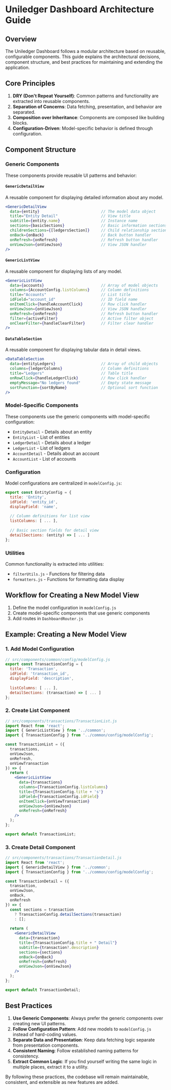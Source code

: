 # Uniledger Dashboard Architecture Guide

## Overview

The Uniledger Dashboard follows a modular architecture based on reusable, configurable components. This guide explains the architectural decisions, component structure, and best practices for maintaining and extending the application.

## Core Principles

1. **DRY (Don't Repeat Yourself)**: Common patterns and functionality are extracted into reusable components.
2. **Separation of Concerns**: Data fetching, presentation, and behavior are separated.
3. **Composition over Inheritance**: Components are composed like building blocks.
4. **Configuration-Driven**: Model-specific behavior is defined through configuration.

## Component Structure

### Generic Components

These components provide reusable UI patterns and behavior:

#### `GenericDetailView`

A reusable component for displaying detailed information about any model.

```jsx
<GenericDetailView
  data={entity}                           // The model data object
  title="Entity Detail"                   // View title
  subtitle={entity.name}                  // Instance name
  sections={basicSections}                // Basic information sections
  childrenSections={[ledgersSection]}     // Child relationship sections
  onBack={onBack}                         // Back button handler
  onRefresh={onRefresh}                   // Refresh button handler
  onViewJson={onViewJson}                 // View JSON handler
/>
```

#### `GenericListView`

A reusable component for displaying lists of any model.

```jsx
<GenericListView
  data={accounts}                         // Array of model objects
  columns={AccountConfig.listColumns}     // Column definitions
  title="Accounts"                        // List title
  idField="account_id"                    // ID field name
  onItemClick={handleAccountClick}        // Row click handler
  onViewJson={onViewJson}                 // View JSON handler
  onRefresh={onRefresh}                   // Refresh button handler
  filter={activeFilter}                   // Active filter object
  onClearFilter={handleClearFilter}       // Filter clear handler
/>
```

#### `DataTableSection`

A reusable component for displaying tabular data in detail views.

```jsx
<DataTableSection
  data={entityLedgers}                    // Array of child objects
  columns={ledgerColumns}                 // Column definitions
  title="Ledgers"                         // Table title
  onRowClick={handleLedgerClick}          // Row click handler
  emptyMessage="No ledgers found"         // Empty state message
  sortFunction={sortByName}               // Optional sort function
/>
```

### Model-Specific Components

These components use the generic components with model-specific configuration:

- `EntityDetail` - Details about an entity
- `EntityList` - List of entities
- `LedgerDetail` - Details about a ledger
- `LedgerList` - List of ledgers
- `AccountDetail` - Details about an account
- `AccountList` - List of accounts

### Configuration

Model configurations are centralized in `modelConfig.js`:

```jsx
export const EntityConfig = {
  title: 'Entity',
  idField: 'entity_id',
  displayField: 'name',
  
  // Column definitions for list view
  listColumns: [ ... ],
  
  // Basic section fields for detail view
  detailSections: (entity) => [ ... ]
};
```

### Utilities

Common functionality is extracted into utilities:

- `filterUtils.js` - Functions for filtering data
- `formatters.js` - Functions for formatting data display

## Workflow for Creating a New Model View

1. Define the model configuration in `modelConfig.js`
2. Create model-specific components that use generic components
3. Add routes in `DashboardRouter.js`

## Example: Creating a New Model View

### 1. Add Model Configuration

```jsx
// src/components/common/config/modelConfig.js
export const TransactionConfig = {
  title: 'Transaction',
  idField: 'transaction_id',
  displayField: 'description',
  
  listColumns: [ ... ],
  detailSections: (transaction) => [ ... ]
};
```

### 2. Create List Component

```jsx
// src/components/transactions/TransactionList.js
import React from 'react';
import { GenericListView } from '../common';
import { TransactionConfig } from '../common/config/modelConfig';

const TransactionList = ({ 
  transactions, 
  onViewJson, 
  onRefresh, 
  onViewTransaction 
}) => {
  return (
    <GenericListView
      data={transactions}
      columns={TransactionConfig.listColumns}
      title={TransactionConfig.title + 's'}
      idField={TransactionConfig.idField}
      onItemClick={onViewTransaction}
      onViewJson={onViewJson}
      onRefresh={onRefresh}
    />
  );
};

export default TransactionList;
```

### 3. Create Detail Component

```jsx
// src/components/transactions/TransactionDetail.js
import React from 'react';
import { GenericDetailView } from '../common';
import { TransactionConfig } from '../common/config/modelConfig';

const TransactionDetail = ({ 
  transaction, 
  onViewJson, 
  onBack, 
  onRefresh 
}) => {
  const sections = transaction 
    ? TransactionConfig.detailSections(transaction)
    : [];
    
  return (
    <GenericDetailView
      data={transaction}
      title={TransactionConfig.title + " Detail"}
      subtitle={transaction?.description}
      sections={sections}
      onBack={onBack}
      onRefresh={onRefresh}
      onViewJson={onViewJson}
    />
  );
};

export default TransactionDetail;
```

## Best Practices

1. **Use Generic Components**: Always prefer the generic components over creating new UI patterns.
2. **Follow Configuration Pattern**: Add new models to `modelConfig.js` instead of hard-coding values.
3. **Separate Data and Presentation**: Keep data fetching logic separate from presentation components.
4. **Consistent Naming**: Follow established naming patterns for consistency.
5. **Extract Common Logic**: If you find yourself writing the same logic in multiple places, extract it to a utility.

By following these practices, the codebase will remain maintainable, consistent, and extensible as new features are added.

